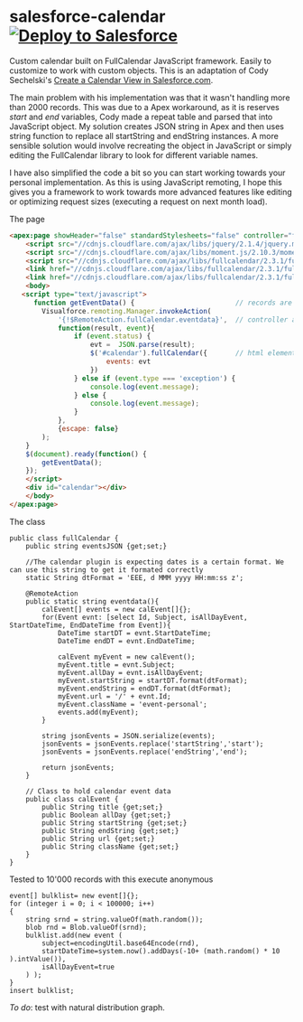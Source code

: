 # salesforce-calendar     [![Deploy to Salesforce](https://raw.githubusercontent.com/afawcett/githubsfdeploy/master/src/main/webapp/resources/img/deploy.png)](https://githubsfdeploy.herokuapp.com?owner=sjurgis&repo=salesforce-calendar)
Custom calendar built on FullCalendar JavaScript framework. Easily to customize to work with custom objects.
This is an adaptation of Cody Sechelski's [Create a Calendar View in Salesforce.com](http://www.codebycody.com/2013/06/create-calendar-view-in-salesforcecom.html).



The main problem with his implementation was that it wasn't handling more than 2000 records. This was due to a Apex workaround, as it is reserves *start* and *end* variables, Cody made a repeat table and parsed that into JavaScript object. My solution creates JSON string in Apex and then uses string function to replace all startString and endString instances.
A more sensible solution would involve recreating the object in JavaScript or simply editing the FullCalendar library to look for different variable names.

I have also simplified the code a bit so you can start working towards your personal implementation. As this is using JavaScript remoting, I hope this gives you a framework to work towards more advanced features like editing or optimizing request sizes (executing a request on next month load).

The page
```html
<apex:page showHeader="false" standardStylesheets="false" controller="fullCalendar" >
    <script src="//cdnjs.cloudflare.com/ajax/libs/jquery/2.1.4/jquery.min.js"/>
    <script src="//cdnjs.cloudflare.com/ajax/libs/moment.js/2.10.3/moment.min.js"/>
    <script src="//cdnjs.cloudflare.com/ajax/libs/fullcalendar/2.3.1/fullcalendar.min.js"/>
    <link href="//cdnjs.cloudflare.com/ajax/libs/fullcalendar/2.3.1/fullcalendar.min.css" rel="stylesheet" />
    <link href="//cdnjs.cloudflare.com/ajax/libs/fullcalendar/2.3.1/fullcalendar.print.css" rel="stylesheet" media="print"  />
    <body>             
   <script type="text/javascript"> 
      function getEventData() {                         // records are retrieved from soql database
        Visualforce.remoting.Manager.invokeAction(
            '{!$RemoteAction.fullCalendar.eventdata}',  // controller and method names
            function(result, event){
                if (event.status) {
                    evt =  JSON.parse(result);
                    $('#calendar').fullCalendar({       // html element and library name
                        events: evt                     
                    }) 
                } else if (event.type === 'exception') { 
                    console.log(event.message);
                } else {
                    console.log(event.message);
                }
            }, 
            {escape: false}
        );
    }
    $(document).ready(function() {
        getEventData();
    });
    </script>
    <div id="calendar"></div>
    </body>
</apex:page>
```

The class
```apex
public class fullCalendar {
    public string eventsJSON {get;set;}
    
    //The calendar plugin is expecting dates is a certain format. We can use this string to get it formated correctly
    static String dtFormat = 'EEE, d MMM yyyy HH:mm:ss z';

    @RemoteAction
    public static string eventdata(){
        calEvent[] events = new calEvent[]{};
        for(Event evnt: [select Id, Subject, isAllDayEvent, StartDateTime, EndDateTime from Event]){
            DateTime startDT = evnt.StartDateTime;
            DateTime endDT = evnt.EndDateTime;
            
            calEvent myEvent = new calEvent();
            myEvent.title = evnt.Subject;
            myEvent.allDay = evnt.isAllDayEvent;
            myEvent.startString = startDT.format(dtFormat);
            myEvent.endString = endDT.format(dtFormat);
            myEvent.url = '/' + evnt.Id;
            myEvent.className = 'event-personal';
            events.add(myEvent);
        }
        
        string jsonEvents = JSON.serialize(events);
        jsonEvents = jsonEvents.replace('startString','start');
        jsonEvents = jsonEvents.replace('endString','end');
        
        return jsonEvents;
    }

    // Class to hold calendar event data
    public class calEvent {
        public String title {get;set;}
        public Boolean allDay {get;set;}
        public String startString {get;set;}
        public String endString {get;set;}
        public String url {get;set;}
        public String className {get;set;}
    }
}
```
Tested to 10'000 records with this execute anonymous
```apex
event[] bulklist= new event[]{};
for (integer i = 0; i < 100000; i++)
{
    string srnd = string.valueOf(math.random());
    blob rnd = Blob.valueOf(srnd);
    bulklist.add(new event (
        subject=encodingUtil.base64Encode(rnd),
        startDateTime=system.now().addDays(-10+ (math.random() * 10 ).intValue()),
        isAllDayEvent=true     
    ) );
}
insert bulklist;
```

*To do*: test with natural distribution graph.
